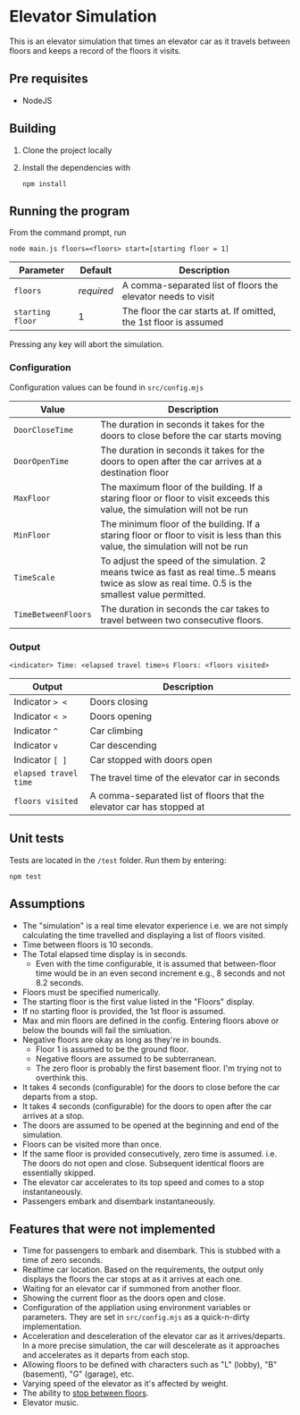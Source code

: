 # Elevator Simulation

This is an elevator simulation that times an elevator car as it travels between floors and keeps a record of the floors it visits.

## Pre requisites

* NodeJS

## Building
1. Clone the project locally
1. Install the dependencies with

       npm install

## Running the program
From the command prompt, run

    node main.js floors=<floors> start=[starting floor = 1]

| Parameter | Default | Description |
|--------|-----------|---------|
| `floors` | *required* |  A comma-separated list of floors the elevator needs to visit |
| `starting floor` | 1 | The floor the car starts at. If omitted, the 1st floor is assumed |

Pressing any key will abort the simulation.

### Configuration

Configuration values can be found in `src/config.mjs`

| Value | Description |
|--------|-----------|
| `DoorCloseTime` | The duration in seconds it takes for the doors to close before the car starts moving |
| `DoorOpenTime` | The duration in seconds it takes for the doors to open after the car arrives at a destination floor |
| `MaxFloor` | The maximum floor of the building. If a staring floor or floor to visit exceeds this value, the simulation will not be run |
| `MinFloor` | The minimum floor of the building. If a staring floor or floor to visit is less than this value, the simulation will not be run |
| `TimeScale` | To adjust the speed of the simulation. 2 means twice as fast as real time..5 means twice as slow as real time. 0.5 is the smallest value permitted. |
| `TimeBetweenFloors` | The duration in seconds the car takes to travel between two consecutive floors. |


### Output

    <indicator> Time: <elapsed travel time>s Floors: <floors visited>

| Output | Description |
|--------|-----------|
| Indicator `> <` |  Doors closing |
| Indicator `< >` | Doors opening |
| Indicator `^` | Car climbing |
| Indicator `v` | Car descending |
| Indicator `[ ]` | Car stopped with doors open |
| `elapsed travel time` | The travel time of the elevator car in seconds |
| `floors visited` | A comma-separated list of floors that the elevator car has stopped at |

## Unit tests

Tests are located in the `/test` folder. Run them by entering:

    npm test

## Assumptions
- The "simulation" is a real time elevator experience i.e. we are not simply calculating the time travelled and displaying a list of floors visited.
- Time between floors is 10 seconds.
- The Total elapsed time display is in seconds.
    - Even with the time configurable, it is assumed that between-floor time would be in an even second increment e.g., 8 seconds and not 8.2 seconds.
- Floors must be specified numerically.
- The starting floor is the first value listed in the "Floors" display.
- If no starting floor is provided, the 1st floor is assumed.
- Max and min floors are defined in the config. Entering floors above or below the bounds will fail the simluation.
- Negative floors are okay as long as they're in bounds.
    - Floor 1 is assumed to be the ground floor.
    - Negative floors are assumed to be subterranean.
    - The zero floor is probably the first basement floor. I'm trying not to overthink this.
- It takes 4 seconds (configurable) for the doors to close before the car departs from a stop.
- It takes 4 seconds (configurable) for the doors to open after the car arrives at a stop.
- The doors are assumed to be opened at the beginning and end of the simulation.
- Floors can be visited more than once.
- If the same floor is provided consecutively, zero time is assumed. i.e. The doors do not open and close. Subsequent identical floors are essentially skipped.
- The elevator car accelerates to its top speed and comes to a stop instantaneously.
- Passengers embark and disembark instantaneously.

## Features that were not implemented
- Time for passengers to embark and disembark. This is stubbed with a time of zero seconds.
- Realtime car location. Based on the requirements, the output only displays the floors the car stops at as it arrives at each one.
- Waiting for an elevator car if summoned from another floor.
- Showing the current floor as the doors open and close.
- Configuration of the appliation using environment variables or parameters. They are set in `src/config.mjs` as a quick-n-dirty implementation.
- Acceleration and desceleration of the elevator car as it arrives/departs. In a more precise simulation, the car will descelerate as it approaches and accelerates as it departs from each stop.
- Allowing floors to be defined with characters such as "L" (lobby), "B" (basement), "G" (garage), etc.
- Varying speed of the elevator as it's affected by weight.
- The ability to [stop between floors](https://en.wikipedia.org/wiki/Being_John_Malkovich).
- Elevator music.